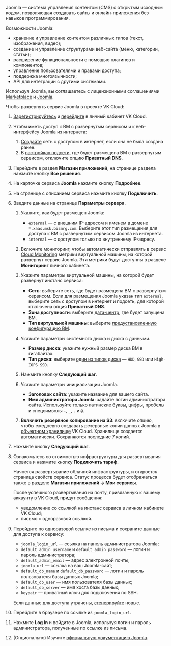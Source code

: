 Joomla — система управления контентом (CMS) с открытым исходным кодом, позволяющая создавать сайты и онлайн-приложения без навыков программирования.

Возможности Joomla:

- хранение и управление контентом различных типов (текст, изображения, видео);
- создание и управление структурами веб-сайта (меню, категории, статьи);
- расширение функциональности с помощью плагинов и компонентов;
- управление пользователями и правами доступа;
- поддержка многоязычности;
- API для интеграции с другими системами.

Используя Joomla, вы соглашаетесь с лицензионными соглашениями [Marketplace](/ru/intro/start/legal/digital-cloud/marketplace) и [Joomla](https://github.com/binhnk0791/joomla/blob/master/LICENSE.txt).

Чтобы развернуть сервис Joomla в проекте VK Cloud:

1. [Зарегистрируйтесь](/ru/intro/start/account-registration) и [перейдите](https://msk.cloud.vk.com/app/) в личный кабинет VK Cloud.
1. Чтобы иметь доступ к ВМ с развернутым сервисом и к веб-интерфейсу Joomla из интернета:

    1. [Создайте](/ru/networks/vnet/instructions/net#sozdanie_seti) сеть с доступом в интернет, если она не была создана ранее.
    1. В [настройках подсети](/ru/networks/vnet/instructions/net#redaktirovanie_podseti), где будет размещена ВМ с развернутым сервисом, отключите опцию **Приватный DNS**.

1. Перейдите в раздел **Магазин приложений**, на странице раздела нажмите кнопку **Все решения**.
1. На карточке сервиса **Joomla** нажмите кнопку **Подробнее**.
1. На странице с описанием сервиса нажмите кнопку **Подключить**.
1. Введите данные на странице **Параметры сервера**.
    1. Укажите, как будет размещен Joomla:

        - `external` — с внешним IP-адресом и именем в домене `*.xaas.msk.bizmrg.com`. Выберите этот тип размещения для доступа к ВМ с развернутым сервисом Joomla из интернета.
        - `internal` — с доступом только по внутреннему IP-адресу.

    1. Включите мониторинг, чтобы автоматически отправлять в сервис [Cloud Monitoring](/ru/monitoring-services/monitoring) метрики виртуальной машины, на которой развернут сервис Joomla. Эти метрики будут доступны в разделе **Мониторинг** личного кабинета.
    1. Укажите параметры виртуальной машины, на которой будет развернут инстанс сервиса:

        - **Сеть**: выберите сеть, где будет размещена ВМ с развернутым сервисом. Если для размещения Joomla указан тип `external`, выберите сеть с доступом в интернет и подсеть, для которой отключена опция **Приватный DNS**.
        - **Зона доступности**: выберите [дата-центр](https://cloud.vk.com/docs/intro/start/concepts/architecture#az), где будет запущена ВМ.
        - **Тип виртуальной машины**: выберите [предустановленную конфигурацию ВМ](/ru/computing/iaas/concepts/vm/flavor).

    1. Укажите параметры системного диска и диска с данными.

        - **Размер диска**: укажите нужный размер диска ВМ в гигабайтах.
        - **Тип диска**: выберите [один из типов диска](/ru/computing/iaas/concepts/data-storage/disk-types#disk_types) — `HDD`, `SSD` или `High-IOPS SSD`.

    1. Нажмите кнопку **Следующий шаг**.
    1. Укажите параметры инициализации Joomla.

        - **Заголовок сайта**: укажите название для вашего сайта.
        - **Имя администратора Joomla**: задайте логин администратора сайта. Используйте только латинские буквы, цифры, пробелы и спецсимволы `-`, `_`, `.` и `@`.
     
    1. **Включить резервное копирование на S3**: включите опцию, чтобы ежедневно создавать резервные копии данных Joomla в [объектном хранилище](/ru/storage/s3/concepts/about) VK Cloud. Хранилище создается автоматически. Сохраняются последние 7 копий.
    
1. Нажмите кнопку **Следующий шаг**.

1. Ознакомьтесь со стоимостью инфраструктуры для развертывания сервиса и нажмите кнопку **Подключить тариф**.

    Начнется развертывание облачной инфраструктуры, и откроется страница свойств сервиса. Статус процесса будет отображаться также в разделе **Магазин приложений → Мои сервисы**.

    После успешного развертывания на почту, привязанную к вашему аккаунту в VK Cloud, придут сообщения:

    - уведомление со ссылкой на инстанс сервиса в личном кабинете VK Cloud;
    - письмо с одноразовой ссылкой.

1. Перейдите по одноразовой ссылке из письма и сохраните данные для доступа к сервису:

    - `joomla_login_url` — ссылка на панель администратора Joomla;
    - `default_admin_username` и `default_admin_password` — логин и пароль администратора;
    - `default_admin_email` — адрес электронной почты;
    - `joomla_url` — ссылка на ваш Joomla-сайт;
    - `default_db_name` и `default_db_password` — логин и пароль пользователя базы данных Joomla;
    - `default_db_user` — имя пользователя базы данных;
    - `default_db_server` — имя хоста базы данных;
    - `keypair` — приватный ключ для подключения по SSH.

   <info>

   Если данные для доступа утрачены, [сгенерируйте](../../instructions/pr-instance-manage#update_access) новые.

   </info>

1. Перейдите в браузере по ссылке из `joomla_login_url`.
1. Нажмите **Log In** и войдите в Joomla, используя логин и пароль администратора, полученные по ссылке из письма.

1. (Опционально) Изучите [официальную документацию Joomla](https://docs.joomla.org/Main_Page/ru).
